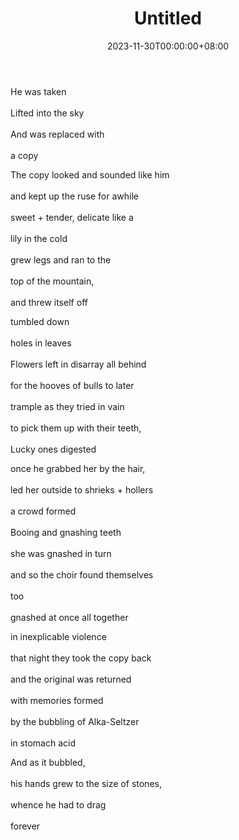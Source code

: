 ﻿---
draft: false
title: "Untitled"
date: 2023-11-30T00:00:00+08:00
---

He was taken <br>  
Lifted into the sky <br>  
And was replaced with <br>  
a copy <br>  

The copy looked and sounded like him <br>  
and kept up the ruse for awhile <br>  
sweet + tender, delicate like a <br>  
lily in the cold <br>  
grew legs and ran to the <br>  
top of the mountain, <br>  
and threw itself off <br>  

tumbled down <br>  
holes in leaves <br>  
Flowers left in disarray all behind <br>  
for the hooves of bulls to later <br>  
trample as they tried in vain <br>  
to pick them up with their teeth, <br>  
Lucky ones digested <br>  

once he grabbed her by the hair, <br>  
led her outside to shrieks + hollers <br>  
a crowd formed <br>  
Booing and gnashing teeth <br>  
she was gnashed in turn <br>  
and so the choir found themselves <br>  
too <br>  
gnashed at once all together <br>  

in inexplicable violence <br>  
that night they took the copy back <br>  
and the original was returned <br>  
with memories formed <br>  
by the bubbling of Alka-Seltzer <br>  
in stomach acid <br>  

And as it bubbled, <br>  
his hands grew to the size of stones, <br>  
whence he had to drag <br>  
forever <br>  


